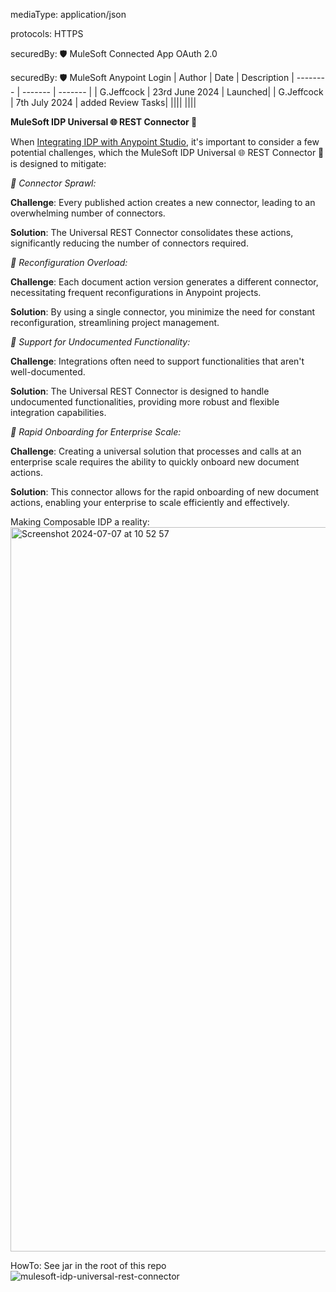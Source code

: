   mediaType: application/json

  protocols: HTTPS

  securedBy: 🛡️ MuleSoft Connected App OAuth 2.0
  
  securedBy: 🛡️ MuleSoft Anypoint Login
  | Author | Date | Description
  | -------- | ------- | ------- |
  | G.Jeffcock | 23rd June 2024 | Launched| 
  | G.Jeffcock | 7th July 2024 | added Review Tasks| 
  |||| 
  ||||

  **MuleSoft IDP Universal 🌐 REST Connector 🔌**

  When [Integrating IDP with Anypoint Studio](https://docs.mulesoft.com/idp/integrating-idp-with-anypoint-studio), it's important to consider a few potential challenges, which the MuleSoft IDP Universal 🌐 REST Connector 🔌 is designed to mitigate:

  *📍 Connector Sprawl:*

  **Challenge**: Every published action creates a new connector, leading to an overwhelming number of connectors.

  **Solution**: The Universal REST Connector consolidates these actions, significantly reducing the number of connectors required.

  *📍 Reconfiguration Overload:*

  **Challenge**: Each document action version generates a different connector, necessitating frequent reconfigurations in Anypoint projects.

  **Solution**: By using a single connector, you minimize the need for constant reconfiguration, streamlining project management.

  *📍 Support for Undocumented Functionality:*

  **Challenge**: Integrations often need to support functionalities that aren't well-documented.

  **Solution**: The Universal REST Connector is designed to handle undocumented functionalities, providing more robust and flexible integration capabilities.

  *📍 Rapid Onboarding for Enterprise Scale:*

  **Challenge**: Creating a universal solution that processes and calls at an enterprise scale requires the ability to quickly onboard new document actions.

  **Solution**: This connector allows for the rapid onboarding of new document actions, enabling your enterprise to scale efficiently and effectively.

  Making Composable IDP a reality:
  <img width="1159" alt="Screenshot 2024-07-07 at 10 52 57" src="https://github.com/composableforce/MuleSoft-IDP-Universal-REST-Connector/assets/21179972/d810e229-aa9b-4aaf-8944-d038cf2c0b67">

HowTo: See jar in the root of this repo
![mulesoft-idp-universal-rest-connector](https://github.com/composableforce/MuleSoft-IDP-Universal-REST-Connector/assets/21179972/9c9f3ca0-eebb-46d2-882d-b052b171bc86)

  
